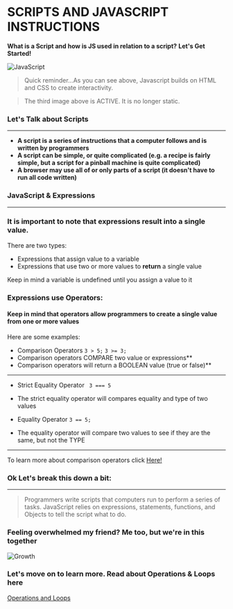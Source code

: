 # SCRIPTS AND JAVASCRIPT INSTRUCTIONS
**What is a Script and how is JS used in relation to a script?** **Let's Get Started!**

![JavaScript](https://media.giphy.com/media/fuJPZBIIqzbt1kAYVc/giphy.gif)

> Quick reminder...As you can see above, Javascript builds on HTML and CSS to create interactivity. 

> The third image above is ACTIVE. It is no longer static.

### Let's Talk about Scripts
--------------------------

*  **A script is a series of instructions that a computer follows and is written by programmers**
*  **A script can be simple, or quite complicated (e.g. a recipe is fairly simple, but a script for a pinball machine is quite complicated)**
*  **A browser may use all of or only parts of a script (it doesn't have to run all code written)**


### JavaScript & Expressions
----------------------------
### It is important to note that expressions result into a single value. 
There are two types:

* Expressions that assign value to a variable
* Expressions that use two or more values to **return** a single value

Keep in mind a variable is undefined until you assign a value to it


### Expressions use Operators:
#### Keep in mind that operators allow programmers to create a single value from one or more values

Here are some examples:
* Comparison Operators ``` 3 > 5; ```   ``` 3 >= 3; ```
* Comparison operators COMPARE two value or expressions**
* Comparison operators will return a BOOLEAN value (true or false)**
-----------------------------
* Strict Equality Operator ``` 3 === 5```
* The strict equality operator will compares equality and type of two values

* Equality Operator ``` 3 == 5; ```
* The equality operator will compare two values to see if they are the same, but not the TYPE
------------------------------
To learn more about comparison operators click [Here!](https://www.w3schools.com/js/js_comparisons.asp)


### Ok Let's break this down a bit:
------------------------
> Programmers write scripts that computers run to perform a series of tasks.
> JavaScript relies on expressions, statements, functions, and Objects to tell the script what to do.

### Feeling overwhelmed my friend? Me too, but we're in this together

![Growth](https://media.giphy.com/media/24FVIYV226vScTh3Sn/giphy.gif)

### Let's move on to learn more. Read about Operations & Loops here

[Operations and Loops](https://rivad2.github.io/reading-notes/opsandloops.html)
